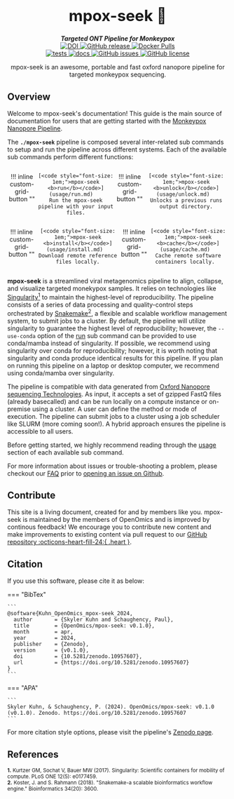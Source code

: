 <div align="center">

  <h1 style="font-size: 250%">mpox-seek 🔬</h1>

  <b><i>Targeted ONT Pipeline for Monkeypox</i></b><br> 
  <a href="https://doi.org/10.5281/zenodo.10957607">
    <img src="https://zenodo.org/badge/DOI/10.5281/zenodo.10957607.svg" alt="DOI">
  </a>
  <a href="https://github.com/OpenOmics/mpox-seek/releases">
    <img alt="GitHub release" src="https://img.shields.io/github/v/release/OpenOmics/mpox-seek?color=blue&include_prereleases">
  </a>
  <a href="https://hub.docker.com/repository/docker/skchronicles/mpox-seek">
    <img alt="Docker Pulls" src="https://img.shields.io/docker/pulls/skchronicles/mpox-seek">
  </a><br>
  <a href="https://github.com/OpenOmics/mpox-seek/actions/workflows/main.yaml">
    <img alt="tests" src="https://github.com/OpenOmics/mpox-seek/workflows/tests/badge.svg">
  </a>
  <a href="https://github.com/OpenOmics/mpox-seek/actions/workflows/docs.yml">
    <img alt="docs" src="https://github.com/OpenOmics/mpox-seek/workflows/docs/badge.svg">
  </a>
  <a href="https://github.com/OpenOmics/mpox-seek/issues">
    <img alt="GitHub issues" src="https://img.shields.io/github/issues/OpenOmics/mpox-seek?color=brightgreen">
  </a>
  <a href="https://github.com/OpenOmics/mpox-seek/blob/main/LICENSE">
    <img alt="GitHub license" src="https://img.shields.io/github/license/OpenOmics/mpox-seek">
  </a>

  <p>
    mpox-seek is an awesome, portable and fast oxford nanopore pipeline for targeted monkeypox sequencing.
  </p>

</div>  

## Overview
Welcome to mpox-seek's documentation! This guide is the main source of documentation for users that are getting started with the [Monkeypox Nanopore Pipeline](https://github.com/OpenOmics/mpox-seek/). 

The **`./mpox-seek`** pipeline is composed several inter-related sub commands to setup and run the pipeline across different systems. Each of the available sub commands perform different functions: 

<section align="center" markdown="1" style="display: flex; flex-wrap: row wrap; justify-content: space-around;">

!!! inline custom-grid-button ""

    [<code style="font-size: 1em;">mpox-seek <b>run</b></code>](usage/run.md)   
    Run the mpox-seek pipeline with your input files.

!!! inline custom-grid-button ""

    [<code style="font-size: 1em;">mpox-seek <b>unlock</b></code>](usage/unlock.md)  
    Unlocks a previous runs output directory.

</section>

<section align="center" markdown="1" style="display: flex; flex-wrap: row wrap; justify-content: space-around;">


!!! inline custom-grid-button ""

    [<code style="font-size: 1em;">mpox-seek <b>install</b></code>](usage/install.md)  
    Download remote reference files locally.


!!! inline custom-grid-button ""

    [<code style="font-size: 1em;">mpox-seek <b>cache</b></code>](usage/cache.md)  
    Cache remote software containers locally.  

</section>

**mpox-seek** is a streamlined viral metagenomics pipeline to align, collapse, and visualize targeted monekypox samples. It relies on technologies like [Singularity<sup>1</sup>](https://singularity.lbl.gov/) to maintain the highest-level of reproducibility. The pipeline consists of a series of data processing and quality-control steps orchestrated by [Snakemake<sup>2</sup>](https://snakemake.readthedocs.io/en/stable/), a flexible and scalable workflow management system, to submit jobs to a cluster. By default, the pipeline will utilize singularity to guarantee the highest level of reproducibility; however, the `--use-conda` option of the [run](usage/run.md) sub command can be provided to  use conda/mamba instead of singularity. If possible, we recommend using singularity over conda for reproducibility; however, it is worth noting that singularity and conda produce identical results for this pipeline. If you plan on running this pipeline on a laptop or desktop computer, we recommend using conda/mamba over singularity.

The pipeline is compatible with data generated from [Oxford Nanopore sequencing Technologies](https://nanoporetech.com/). As input, it accepts a set of gzipped FastQ files (already basecalled) and can be run locally on a compute instance or on-premise using a cluster. A user can define the method or mode of execution. The pipeline can submit jobs to a cluster using a job scheduler like SLURM (more coming soon!). A hybrid approach ensures the pipeline is accessible to all users.

Before getting started, we highly recommend reading through the [usage](usage/run.md) section of each available sub command.

For more information about issues or trouble-shooting a problem, please checkout our [FAQ](faq/questions.md) prior to [opening an issue on Github](https://github.com/OpenOmics/mpox-seek/issues).

## Contribute 

This site is a living document, created for and by members like you. mpox-seek is maintained by the members of OpenOmics and is improved by continous feedback! We encourage you to contribute new content and make improvements to existing content via pull request to our [GitHub repository :octicons-heart-fill-24:{ .heart }](https://github.com/OpenOmics/mpox-seek).

## Citation

If you use this software, please cite it as below:  

=== "BibTex"

    ```
    @software{Kuhn_OpenOmics_mpox-seek_2024,
      author       = {Skyler Kuhn and Schaughency, Paul},
      title        = {OpenOmics/mpox-seek: v0.1.0},
      month        = apr,
      year         = 2024,
      publisher    = {Zenodo},
      version      = {v0.1.0},
      doi          = {10.5281/zenodo.10957607},
      url          = {https://doi.org/10.5281/zenodo.10957607}
    }
    ```

=== "APA"

    ```
    Skyler Kuhn, & Schaughency, P. (2024). OpenOmics/mpox-seek: v0.1.0 (v0.1.0). Zenodo. https://doi.org/10.5281/zenodo.10957607
    ```

For more citation style options, please visit the pipeline's [Zenodo page](https://doi.org/10.5281/zenodo.10957607).

## References

<sup>**1.**  Kurtzer GM, Sochat V, Bauer MW (2017). Singularity: Scientific containers for mobility of compute. PLoS ONE 12(5): e0177459.</sup>  
<sup>**2.**  Koster, J. and S. Rahmann (2018). "Snakemake-a scalable bioinformatics workflow engine." Bioinformatics 34(20): 3600.</sup>  
